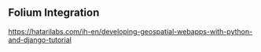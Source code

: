


## Folium Integration
https://hatarilabs.com/ih-en/developing-geospatial-webapps-with-python-and-django-tutorial